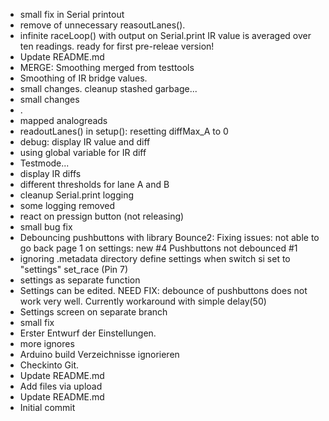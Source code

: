 - small fix in Serial printout
- remove of unnecessary reasoutLanes().
- infinite raceLoop() with output on Serial.print IR value is averaged over ten readings. ready for first pre-releae version!
- Update README.md
- MERGE: Smoothing merged from testtools
- Smoothing of IR bridge values.
- small changes. cleanup stashed garbage...
- small changes
- .
- mapped analogreads
- readoutLanes() in setup(): resetting diffMax_A to 0
- debug: display IR value and diff
- using global variable for IR diff
- Testmode...
- display IR diffs
- different thresholds for lane A and B
- cleanup Serial.print logging
- some logging removed
- react on pressign button (not releasing)
- small bug fix
- Debouncing pushbuttons with library Bounce2: Fixing issues:  not able to go back page 1 on settings: new #4  Pushbuttons not debounced #1
- ignoring .metadata directory define settings when switch si set to "settings" set_race (Pin 7)
- settings as separate function
- Settings can be edited. NEED FIX: debounce of pushbuttons does not work very well. Currently workaround with simple delay(50)
- Settings screen on separate branch
- small fix
- Erster Entwurf der Einstellungen.
- more ignores
- Arduino build Verzeichnisse ignorieren
- Checkinto Git.
- Update README.md
- Add files via upload
- Update README.md
- Initial commit
